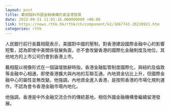 ```yaml
---
layout: post
title: 戴相龍料外國金融機構仍會留港發展
date: 2022-09-21 11:02:16.000000000 +08:00
link: https://news.rthk.hk/rthk/ch/component/k2/1667743-20220921.htm
categories: rthk
---
```


人民銀行前行長戴相龍表示，美國對中國的壓制，對香港建設國際金融中心的影響短暫，認為即使中美關係發展負面，亦不會改變香港的國際化金融制度及地位，其他地方的上市公司仍會到香港上市。

戴相龍以視像形式在一個論壇致辭時指，香港金融監管制度國際化，與紐約及倫敦等金融中心相通，即使香港擴大與內地的互聯互通，內地資金佔比上升，但國際金融中心的屬性並無改變。他強調，內地資金進入香港，是按照香港的市場化規則運作，不認為會令香港金融市場內地化。

他強調，香港是中外金融交流合作的傳統基地，相信外國金融機構會繼續留港發展。
